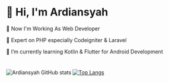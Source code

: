 <h1>👋 Hi, I'm Ardiansyah</h1>
<p> 🔭 Now I'm Working As Web Developer</p>
<p> 🔭 Expert on PHP especially Codeigniter & Laravel</p>
<p> 🌱 I’m currently learning Kotlin & Flutter for Android Development</p>

<h1></h1>

![Ardiansyah GitHub stats](https://github-readme-stats.vercel.app/api?username=ardiansyah25&show_icons=true&theme=radical) 
[![Top Langs](https://github-readme-stats.vercel.app/api/top-langs/?username=ardiansyah25&layout=compact&theme=radical)](https://github.com/ardiansyah25/github-readme-stats)



<!--
**ardiansyah25/ardiansyah25** is a ✨ _special_ ✨ repository because its `README.md` (this file) appears on your GitHub profile.

<a href="https://github.com/anuraghazra/github-readme-stats">
  <img align="center" src="https://github-readme-stats.vercel.app/api/pin/?username=anuraghazra&repo=github-readme-stats" />
</a>
<a href="https://github.com/anuraghazra/convoychat">
  <img align="center" src="https://github-readme-stats.vercel.app/api/pin/?username=anuraghazra&repo=convoychat" />
</a>

Here are some ideas to get you started:

- 🔭 I’m currently working on ...
- 🌱 I’m currently learning ...
- 👯 I’m looking to collaborate on ...
- 🤔 I’m looking for help with ...
- 💬 Ask me about ...
- 📫 How to reach me: ...
- 😄 Pronouns: ...
- ⚡ Fun fact: ...
-->
